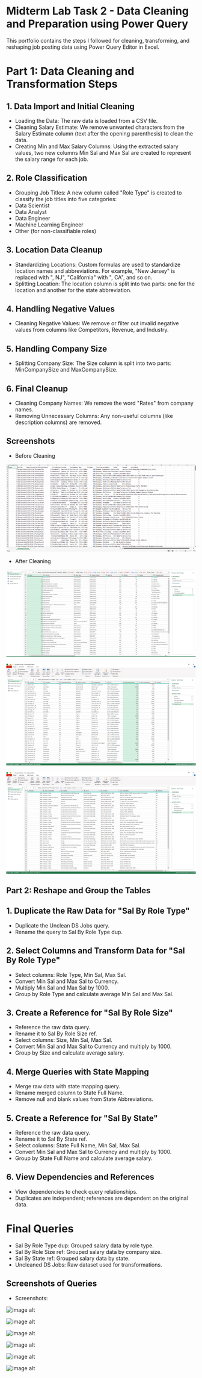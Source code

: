 # Midterm Lab Task 2 - Data Cleaning and Preparation using Power Query
This portfolio contains the steps I followed for cleaning, transforming, and reshaping job posting data using Power Query Editor in Excel.

# Part 1: Data Cleaning and Transformation Steps

## 1. Data Import and Initial Cleaning
- Loading the Data: The raw data is loaded from a CSV file.
- Cleaning Salary Estimate: We remove unwanted characters from the Salary Estimate column (text after the opening parenthesis) to clean the data.
- Creating Min and Max Salary Columns: Using the extracted salary values, two new columns Min Sal and Max Sal are created to represent the salary range for each job.

## 2. Role Classification
- Grouping Job Titles: A new column called "Role Type" is created to classify the job titles into five categories:
- Data Scientist
- Data Analyst
- Data Engineer
- Machine Learning Engineer
- Other (for non-classifiable roles)

## 3. Location Data Cleanup
- Standardizing Locations: Custom formulas are used to standardize location names and abbreviations. For example, "New Jersey" is replaced with ", NJ", "California" with ", CA", and so on.
- Splitting Location: The location column is split into two parts: one for the location and another for the state abbreviation.

## 4. Handling Negative Values
- Cleaning Negative Values: We remove or filter out invalid negative values from columns like Competitors, Revenue, and Industry.

## 5. Handling Company Size
- Splitting Company Size: The Size column is split into two parts: MinCompanySize and MaxCompanySize.

## 6. Final Cleanup
- Cleaning Company Names: We remove the word "Rates" from company names.
- Removing Unnecessary Columns: Any non-useful columns (like description columns) are removed.

## Screenshots

- Before Cleaning

![image alt](https://github.com/CarlosA012/EDM-Portfolio/blob/5528199dcd6c8022b6bd97167e4a797b7e081f6f/Midterm%20Lab%20Task%202/images/raw%20data.png)

- After Cleaning

![image alt](https://github.com/CarlosA012/EDM-Portfolio/blob/50d70db1f0974bb826213bbf4b78e7f66858d6c0/Midterm%20Lab%20Task%202/images/Unclean%20DS%20Jobs.png)

![image alt](https://github.com/CarlosA012/EDM-Portfolio/blob/5a4647d1557285a89768a75115f450f32e3dadd1/Midterm%20Lab%20Task%202/images/Unclean%20DS%20Jobs%202.png)

![image alt](https://github.com/CarlosA012/EDM-Portfolio/blob/bed38cb17fb84615615af6fc29d7e535dc1dbfdb/Midterm%20Lab%20Task%202/images/Unclean%20DS%20Jobs%203.png)


## Part 2: Reshape and Group the Tables

## 1. Duplicate the Raw Data for "Sal By Role Type"
- Duplicate the Unclean DS Jobs query.
- Rename the query to Sal By Role Type dup.

## 2. Select Columns and Transform Data for "Sal By Role Type"
- Select columns: Role Type, Min Sal, Max Sal.
- Convert Min Sal and Max Sal to Currency.
- Multiply Min Sal and Max Sal by 1000.
- Group by Role Type and calculate average Min Sal and Max Sal.

## 3. Create a Reference for "Sal By Role Size"
- Reference the raw data query.
- Rename it to Sal By Role Size ref.
- Select columns: Size, Min Sal, Max Sal.
- Convert Min Sal and Max Sal to Currency and multiply by 1000.
- Group by Size and calculate average salary.

## 4. Merge Queries with State Mapping
- Merge raw data with state mapping query.
- Rename merged column to State Full Name.
- Remove null and blank values from State Abbreviations.

## 5. Create a Reference for "Sal By State"
- Reference the raw data query.
- Rename it to Sal By State ref.
- Select columns: State Full Name, Min Sal, Max Sal.
- Convert Min Sal and Max Sal to Currency and multiply by 1000.
- Group by State Full Name and calculate average salary.

## 6. View Dependencies and References
- View dependencies to check query relationships.
- Duplicates are independent; references are dependent on the original data.


# Final Queries
- Sal By Role Type dup: Grouped salary data by role type.
- Sal By Role Size ref: Grouped salary data by company size.
- Sal By State ref: Grouped salary data by state.
- Uncleaned DS Jobs: Raw dataset used for transformations.

## Screenshots of Queries
- Screenshots:

![image alt]()

![image alt]()

![image alt]()

![image alt]()

![image alt]()

![image alt]()
